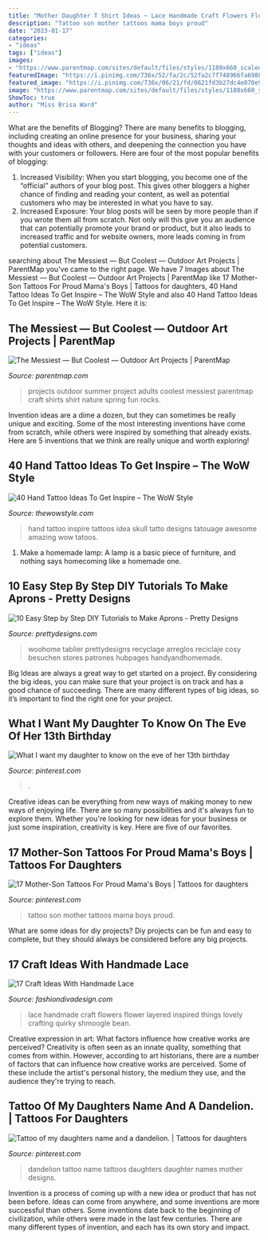 ```yaml
---
title: "Mother Daughter T Shirt Ideas ~ Lace Handmade Craft Flowers Flower Layered Inspired Things Lovely Crafting Quirky Shmoogle Bean"
description: "Tattoo son mother tattoos mama boys proud"
date: "2023-01-17"
categories:
- "ideas"
tags: ["ideas"]
images:
- "https://www.parentmap.com/sites/default/files/styles/1180x660_scaled_cropped/public/2019-05/Nature-Tie-Dye-Shirts-These-t-shirt-designs-were-made-from-rocks-leaves-twigs-other-things-found-in-nature.-This-is-a-fun-spring-or-summer-art-activity-craft-for-kids-or-for-adults_1.jpg?itok=DNZiMD3d"
featuredImage: "https://i.pinimg.com/736x/52/fa/2c/52fa2c7f748966fa698887eb7e9b7e69--my-daughter-daughters.jpg"
featured_image: "https://i.pinimg.com/736x/06/21/fd/0621fd3b27dc4e070e92ff9417f88448.jpg"
image: "https://www.parentmap.com/sites/default/files/styles/1180x660_scaled_cropped/public/2019-05/Nature-Tie-Dye-Shirts-These-t-shirt-designs-were-made-from-rocks-leaves-twigs-other-things-found-in-nature.-This-is-a-fun-spring-or-summer-art-activity-craft-for-kids-or-for-adults_1.jpg?itok=DNZiMD3d"
ShowToc: true
author: "Miss Brisa Ward"
---
```



What are the benefits of Blogging?
There are many benefits to blogging, including creating an online presence for your business, sharing your thoughts and ideas with others, and deepening the connection you have with your customers or followers. Here are four of the most popular benefits of blogging: 
1. Increased Visibility: When you start blogging, you become one of the “official” authors of your blog post. This gives other bloggers a higher chance of finding and reading your content, as well as potential customers who may be interested in what you have to say. 
2. Increased Exposure: Your blog posts will be seen by more people than if you wrote them all from scratch. Not only will this give you an audience that can potentially promote your brand or product, but it also leads to increased traffic and for website owners, more leads coming in from potential customers. 

	

		
searching about The Messiest — But Coolest — Outdoor Art Projects | ParentMap you've came to the right page. We have 7 Images about The Messiest — But Coolest — Outdoor Art Projects | ParentMap like 17 Mother-Son Tattoos For Proud Mama&#039;s Boys | Tattoos for daughters, 40 Hand Tattoo Ideas To Get Inspire – The WoW Style and also 40 Hand Tattoo Ideas To Get Inspire – The WoW Style. Here it is:
		
    
## The Messiest — But Coolest — Outdoor Art Projects | ParentMap

<img loading=lazy src="https://www.parentmap.com/sites/default/files/styles/1180x660_scaled_cropped/public/2019-05/Nature-Tie-Dye-Shirts-These-t-shirt-designs-were-made-from-rocks-leaves-twigs-other-things-found-in-nature.-This-is-a-fun-spring-or-summer-art-activity-craft-for-kids-or-for-adults_1.jpg?itok=DNZiMD3d" onerror="this.onerror=null;this.src='https://tse2.mm.bing.net/th?id=OIP.jU_BhQ67HMbUQ5yvGZ78zgHaEJ&amp;pid=15.1';" alt="The Messiest — But Coolest — Outdoor Art Projects | ParentMap">

_Source: parentmap.com_

>projects outdoor summer project adults coolest messiest parentmap craft shirts shirt nature spring fun rocks. 

	

Invention ideas are a dime a dozen, but they can sometimes be really unique and exciting. Some of the most interesting inventions have come from scratch, while others were inspired by something that already exists. Here are 5 inventions that we think are really unique and worth exploring!

    
## 40 Hand Tattoo Ideas To Get Inspire – The WoW Style

<img loading=lazy src="http://thewowstyle.com/wp-content/uploads/2015/02/hand-tattoo-idea.jpg" onerror="this.onerror=null;this.src='https://tse2.mm.bing.net/th?id=OIP.2gZrPLoqQxaIxigoilrQNgAAAA&amp;pid=15.1';" alt="40 Hand Tattoo Ideas To Get Inspire – The WoW Style">

_Source: thewowstyle.com_

>hand tattoo inspire tattoos idea skull tatto designs tatouage awesome amazing wow tatoos. 

	

1. Make a homemade lamp: A lamp is a basic piece of furniture, and nothing says homecoming like a homemade one.

    
## 10 Easy Step By Step DIY Tutorials To Make Aprons - Pretty Designs

<img loading=lazy src="http://www.prettydesigns.com/wp-content/uploads/2016/11/Make-Apron-from-Shirts.jpg" onerror="this.onerror=null;this.src='https://tse4.mm.bing.net/th?id=OIP.4o36pNnK2rnonZn7HBDSJAAAAA&amp;pid=15.1';" alt="10 Easy Step by Step DIY Tutorials to Make Aprons - Pretty Designs">

_Source: prettydesigns.com_

>woohome tablier prettydesigns recyclage arreglos reciclaje cosy besuchen stores patrones hubpages handyandhomemade. 

	

Big Ideas are always a great way to get started on a project. By considering the big ideas, you can make sure that your project is on track and has a good chance of succeeding. There are many different types of big ideas, so it’s important to find the right one for your project.

    
## What I Want My Daughter To Know On The Eve Of Her 13th Birthday

<img loading=lazy src="https://i.pinimg.com/736x/06/21/fd/0621fd3b27dc4e070e92ff9417f88448.jpg" onerror="this.onerror=null;this.src='https://tse1.mm.bing.net/th?id=OIP.5sL4dcXrUWW168jOca9BswHaLH&amp;pid=15.1';" alt="What I want my daughter to know on the eve of her 13th birthday">

_Source: pinterest.com_

>. 

	

Creative ideas can be everything from new ways of making money to new ways of enjoying life. There are so many possibilities and it's always fun to explore them. Whether you're looking for new ideas for your business or just some inspiration, creativity is key. Here are five of our favorites.

    
## 17 Mother-Son Tattoos For Proud Mama&#039;s Boys | Tattoos For Daughters

<img loading=lazy src="https://i.pinimg.com/736x/b6/2c/8b/b62c8bbe19b08d3e28808898b3cda164.jpg" onerror="this.onerror=null;this.src='https://tse1.mm.bing.net/th?id=OIP.I92mVxurvvU8cyog4duspAHaHX&amp;pid=15.1';" alt="17 Mother-Son Tattoos For Proud Mama&#039;s Boys | Tattoos for daughters">

_Source: pinterest.com_

>tattoo son mother tattoos mama boys proud. 

	

What are some ideas for diy projects?
Diy projects can be fun and easy to complete, but they should always be considered before any big projects.

    
## 17 Craft Ideas With Handmade Lace

<img loading=lazy src="https://www.fashiondivadesign.com/wp-content/uploads/2013/03/Craft-Ideas-With-Handmade-Lace-1.jpg" onerror="this.onerror=null;this.src='https://tse2.mm.bing.net/th?id=OIP.V0q_2D-x3NTnnT6dd-ZG8AHaE6&amp;pid=15.1';" alt="17 Craft Ideas With Handmade Lace">

_Source: fashiondivadesign.com_

>lace handmade craft flowers flower layered inspired things lovely crafting quirky shmoogle bean. 

	

Creative expression in art: What factors influence how creative works are perceived?
Creativity is often seen as an innate quality, something that comes from within. However, according to art historians, there are a number of factors that can influence how creative works are perceived. Some of these include the artist's personal history, the medium they use, and the audience they're trying to reach.

    
## Tattoo Of My Daughters Name And A Dandelion. | Tattoos For Daughters

<img loading=lazy src="https://i.pinimg.com/736x/52/fa/2c/52fa2c7f748966fa698887eb7e9b7e69--my-daughter-daughters.jpg" onerror="this.onerror=null;this.src='https://tse3.mm.bing.net/th?id=OIP.Q1yP2404mftoYLlY7M4lAQHaKq&amp;pid=15.1';" alt="Tattoo of my daughters name and a dandelion. | Tattoos for daughters">

_Source: pinterest.com_

>dandelion tattoo name tattoos daughters daughter names mother designs. 

	

Invention is a process of coming up with a new idea or product that has not been before. Ideas can come from anywhere, and some inventions are more successful than others. Some inventions date back to the beginning of civilization, while others were made in the last few centuries. There are many different types of invention, and each has its own story and impact.

